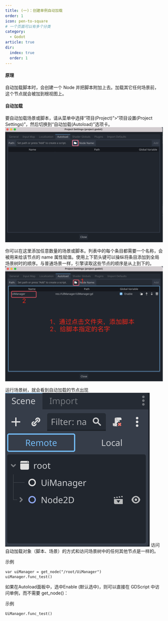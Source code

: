 ```yaml
---
title: (一)：创建单例自动加载
order: 1
icon: pen-to-square
# 一个页面可以有多个分类
category:
  - Godot
article: true
dir:
  index: true
  order: 1
---
```


#### 原理
自动加载脚本时，会创建一个 Node 并把脚本附加上去。加载其它任何场景前，这个节点就会被加到根视图上。

#### 自动加载

要自动加载场景或脚本，请从菜单中选择“项目(Project)”>“项目设置(Project Settings)”，然后切换到“自动加载(Autoload)”选项卡。
![autoload_tab.png](../../../images/godot_v4/practice/autoload_tab.png)

你可以在这里添加任意数量的场景或脚本。列表中的每个条目都需要一个名称，会被用来给该节点的 name 属性赋值。使用上下箭头键可以操纵将条目添加到全局场景树时的顺序。与普通场景一样，引擎读取这些节点的顺序是从上到下的。
![autoload_tab2.png](../../../images/godot_v4/practice/autoload_tab2.png)

运行场景树，就会看到自动加载的节点出现
![autoload_tab3.png](../../../images/godot_v4/practice/autoload_tab3.png)
访问自动加载对象（脚本、场景）的方式和访问场景树中的任何其他节点是一样的。

示例
```godot
var uiManager = get_node("/root/UiManager")
uiManager.func_test()
```

如果在Autoload面板中，选中Enable (默认选中)，则可以直接在 GDScript 中访问单例，而不需要 get_node()：

示例
```godot
UiManager.func_test()
```